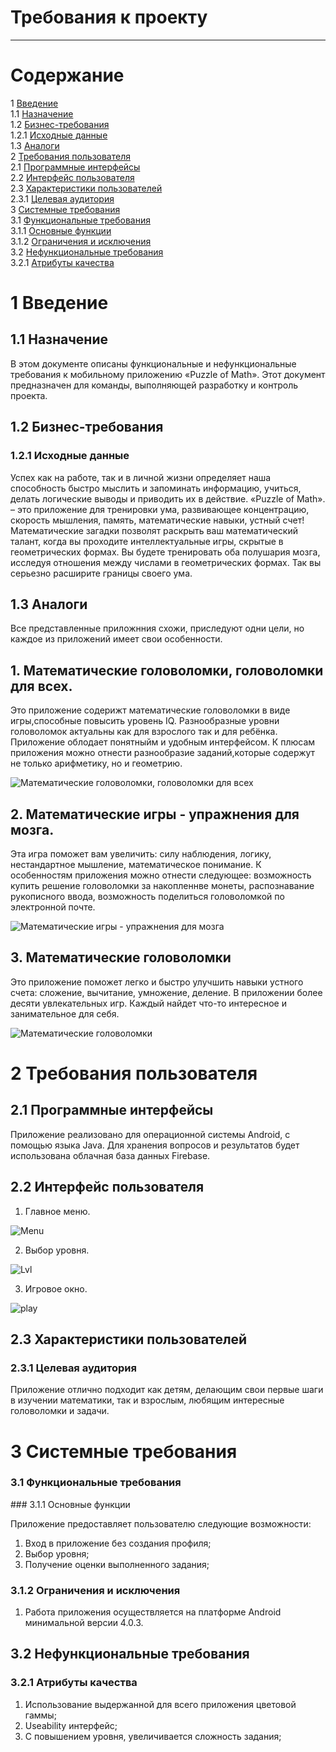 # Требования к проекту
---

# Содержание
1 [Введение](#intro)  
1.1 [Назначение](#appointment)  
1.2 [Бизнес-требования](#business_requirements)  
1.2.1 [Исходные данные](#initial_data)   
1.3 [Аналоги](#analogues)  
2 [Требования пользователя](#user_requirements)  
2.1 [Программные интерфейсы](#software_interfaces)  
2.2 [Интерфейс пользователя](#user_interface)  
2.3 [Характеристики пользователей](#user_specifications)  
2.3.1 [Целевая аудитория](#target_audience)    
3 [Системные требования](#system_requirements)  
3.1 [Функциональные требования](#functional_requirements)    
3.1.1 [Основные функции](#main_functions)      
3.1.2 [Ограничения и исключения](#restrictions_and_exclusions)      
3.2 [Нефункциональные требования](#non-functional_requirements)    
3.2.1 [Атрибуты качества](#quality_attributes)  


<a name="intro"/>

# 1 Введение

<a name="appointment"/>

## 1.1 Назначение
В этом документе описаны функциональные и нефункциональные требования к мобильному приложению «Puzzle of Math». Этот документ предназначен для команды, выполняющей разработку и контроль проекта.
<a name="business_requirements"/>
## 1.2 Бизнес-требования

<a name="initial_data"/>

### 1.2.1 Исходные данные
Успех как на работе, так и в личной жизни определяет наша способность быстро мыслить и запоминать информацию, учиться, делать логические выводы и приводить их в действие.
«Puzzle of Math». – это приложение для тренировки ума, развивающее концентрацию, скорость мышления, память, математические навыки, устный счет!
Математические загадки позволят раскрыть ваш математический талант, когда вы проходите интеллектуальные игры, скрытые в геометрических формах. Вы будете тренировать оба полушария мозга, исследуя отношения между числами в геометрических формах. Так вы серьезно расширите границы своего ума.
 

<a name="analogues"/>

## 1.3 Аналоги
Все представленные приложнния схожи, приследуют одни цели, но каждое из приложений имеет свои особенности.
## 1.	Математические головоломки, головоломки для всех.
Это приложение содерижт математические головоломки в виде игры,способные повысить уровень IQ.
Разнообразные уровни головоломок актуальны как для взрослого так и для ребёнка. Приложение облодает понятныйм и удобным интерфейсом. К плюсам приложения можно отнести разнообразие заданий,которые содержут не только арифметику, но и геометрию. 

![Математические головоломки, головоломки для всех](../Analog/Analog1.png) 

## 2.	Математические игры - упражнения для мозга.
Эта игра поможет вам увеличить: силу наблюдения, логику, нестандартное мышление, математическое понимание.
К особенностям приложения можно отнести следующее: возможность купить решение головоломки за накопленнве монеты, распознавание рукописного ввода, возможность поделиться головоломкой по электронной почте.

![Математические игры - упражнения для мозга](../Analog/Analog2.png) 

## 3.	Математические головоломки
Это приложение поможет легко и быстро улучшить навыки устного счета: сложение, вычитание, умножение, деление.
В приложении более десяти увлекательных игр. Каждый найдет что-то интересное и занимательное для себя.

![Математические головоломки](../Analog/Analog3.png) 

<a name="user_requirements"/>

# 2 Требования пользователя

<a name="software_interfaces"/>

## 2.1 Программные интерфейсы
Приложение реализовано для операционной системы Android, с помощью языка Java.
Для хранения вопросов и результатов будет использована облачная база данных Firebase.

<a name="user_interface"/>

## 2.2 Интерфейс пользователя
1.	Главное меню. 

![Menu](../MockUp/Menu.png) 

2.	Выбор уровня.  

![Lvl](../MockUp/LVL.png) 

3.	Игровое окно.  

![play](../MockUp/Play.png) 

<a name="user_specifications"/>

## 2.3 Характеристики пользователей

<a name="target_audience"/>

### 2.3.1 Целевая аудитория
Приложение отлично подходит как детям, делающим свои первые шаги в изучении математики, так и взрослым, любящим интересные головоломки и задачи. 

<a name="system_requirements"/>

# 3 Системные требования

<a name="functional_requirements"/>

### 3.1 Функциональные требования
<a name="main_functions"/>
### 3.1.1 Основные функции

Приложение предоставляет пользователю следующие возможности:
1.  Вход в приложение без создания профиля;
2. 	Выбор уровня;
3. 	Получение оценки выполненного задания;

<a name="restrictions_and_exclusions"/>

### 3.1.2 Ограничения и исключения

1.	Работа приложения осуществляется на платформе Android минимальной версии 4.0.3.

## 3.2 Нефункциональные требования

<a name="quality_attributes"/>

### 3.2.1 Атрибуты качества
1.	Использование выдержанной для всего приложения цветовой гаммы;
2.	Useability интерфейс;
3.	С повышением уровня, увеличивается сложность задания;




